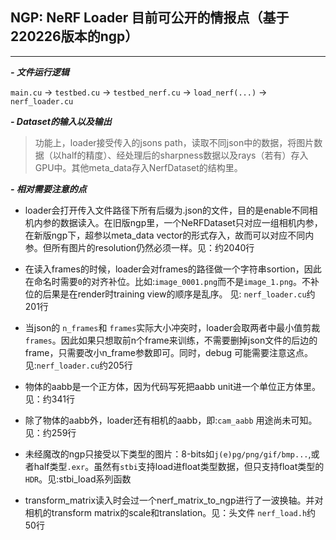 ##  NGP: NeRF Loader 目前可公开的情报点（基于220226版本的ngp）
*****
***- 文件运行逻辑***

`main.cu` -> `testbed.cu` -> `testbed_nerf.cu` -> `load_nerf(...)` -> `nerf_loader.cu`

***- Dataset的输入以及输出***

> 功能上，loader接受传入的jsons path，读取不同json中的数据，将图片数据（以half的精度）、经处理后的sharpness数据以及rays（若有）存入GPU中。其他meta_data存入NerfDataset的结构里。


***- 相对需要注意的点***

-  loader会打开传入文件路径下所有后缀为.json的文件，目的是enable不同相机内参的数据读入。在旧版ngp里，一个NeRFDataset只对应一组相机内参，在新版ngp下，超参以meta_data vector的形式存入，故而可以对应不同内参。但所有图片的resolution仍然必须一样。见：约2040行

- 在读入frames的时候，loader会对frames的路径做一个字符串sortion，因此在命名时需要`0`的对齐补位。比如:`image_0001.png`而不是`image_1.png`。不补位的后果是在render时training view的顺序是乱序。
见: `nerf_loader.cu`约201行


- 当json的 `n_frames`和 `frames`实际大小冲突时，loader会取两者中最小值剪裁`frames`。因此如果只想取前n个frame来训练，不需要删掉json文件的后边的frame，只需要改小n_frame参数即可。同时，debug 可能需要注意这点。见:`nerf_loader.cu`约205行

- 物体的aabb是一个正方体，因为代码写死把aabb unit进一个单位正方体里。见：约341行

- 除了物体的aabb外，loader还有相机的aabb，即:`cam_aabb` 用途尚未可知。见：约259行

- 未经魔改的ngp只接受以下类型的图片：8-bits如`j(e)pg/png/gif/bmp...`,或者half类型`.exr`。虽然有`stbi`支持load进float类型数据，但只支持float类型的`HDR`。见:stbi_load系列函数

- transform_matrix读入时会过一个nerf_matrix_to_ngp进行了一波换轴。并对相机的transform matrix的scale和translation。见：头文件 `nerf_load.h`约50行